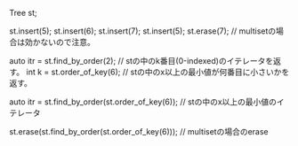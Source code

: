 Tree st;

st.insert(5);
st.insert(6);
st.insert(7);
st.insert(5);
st.erase(7);  // multisetの場合は効かないので注意。

auto itr = st.find_by_order(2);  // stの中のk番目(0-indexed)のイテレータを返す。
int k = st.order_of_key(6);      // stの中のx以上の最小値が何番目に小さいかを返す。

auto itr = st.find_by_order(st.order_of_key(6));  // stの中のx以上の最小値のイテレータ

st.erase(st.find_by_order(st.order_of_key(6)));  // multisetの場合のerase